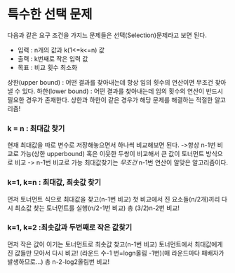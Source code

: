 # 특수한 선택 문제

다음과 같은 요구 조건을 가지느 문제들은 선택(Selection)문제라고 보면 된다.
- 입력 : n개의 값과 k(1<=k<=n) 값
- 출력 : k번째로 작은 입력 값
- 목표 : 비교 횟수 최소화

상한(upper bound) : 어떤 결과를 찾아내는데 항상 임의 횟수의 연산이면 무조건 찾아낼 수 있다.
하한(lower bound) : 어떤 결과를 찾아내는데 임의 횟수의 연산이 반드시 필요한 경우가 존재한다.
상한과 하한이 같은 경우가 해당 문제를 해결하는 적절한 알고리즘!

### k = n : 최대값 찾기

현재 최대값을 따로 변수로 저장해놓으면서 하나씩 비교해보면 된다. ->항상 n-1번 비교로 가능(상한 upperbound)
혹은 이웃한 두쌍이 비교해서 큰 값이 토너먼트 방식으로 비교 -> n-1번 비교로 가능
최대값찾기는 *무조건* n-1번 연산이 알맞은 알고리즘이다.

### k=1, k=n : 최대값, 최솟값 찾기
먼저 토너먼트 식으로 최대값을 찾고(n-1번 비교)
첫 비교에서 진 요소들(n/2개)끼리 다시 최소값 찾는 토너먼트를 실행(n/2-1번 비교)
총 (3/2)n-2번 비교!

### k=1, k=2 :최솟값과 두번째로 작은 값찾기
먼저 작은 값이 이기는 토너먼트로 최솟값 찾고(n-1번 비교)
토너먼트에서 최대값에게 진 값들만 모아서 다시 비교! (라운드 수-1 번=logn올림 -1번)(매 라운드마다 패배자가 발생하므로...)
총 n-2-log2올림번 비교!